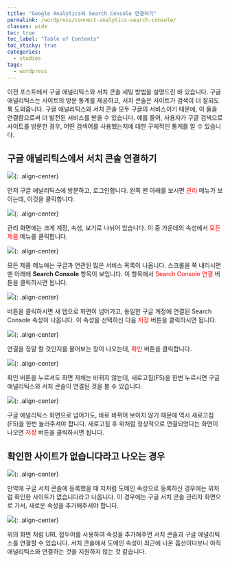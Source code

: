 ```yaml
---
title: "Google Analytics와 Search Console 연결하기"
permalink: /wordpress/connect-analytics-search-console/
classes: wide
toc: true
toc_label: "Table of Contents"
toc_sticky: true
categories:
  - studies
tags:
  - wordpress
---
```


이전 포스트에서 구글 애널리틱스와 서치 콘솔 세팅 방법을 설명드린 바 있습니다. 구글 애널리틱스는 사이트의 방문 통계를 제공하고, 서치 콘솔은 사이트가 검색이 더 잘되도록 도와줍니다. 구글 애널리틱스와 서치 콘솔 모두 구글의 서비스이기 때문에, 이 둘을 연결함으로써 더 발전된 서비스를 받을 수 있습니다. 예를 들어, 사용자가 구글 검색으로 사이트를 방문한 경우, 어떤 검색어를 사용했는지에 대한 구체적인 통계를 알 수 있습니다.

## 구글 애널리틱스에서 서치 콘솔 연결하기

![](/assets/images/WP/014/01.png){: .align-center}

먼저 구글 애널리틱스에 방문하고, 로그인합니다. 왼쪽 맨 아래를 보시면 <span style="color:red">관리</span> 메뉴가 보이는데, 이것을 클릭합니다.

![](/assets/images/WP/014/02.png){: .align-center}

관리 화면에는 크게 계정, 속성, 보기로 나뉘어 있습니다. 이 중 가운데의 속성에서 <span style="color:red">모든 제품</span> 메뉴를 클릭합니다.

![](/assets/images/WP/014/03.png){: .align-center}

모든 제품 메뉴에는 구글과 연관된 많은 서비스 목록이 나옵니다. 스크롤을 쭉 내리시면 맨 아래에 **Search Console** 항목이 보입니다. 이 항목에서 <span style="color:red">Search Console 연결</span> 버튼을 클릭하시면 됩니다.

![](/assets/images/WP/014/04.png){: .align-center}

버튼을 클릭하시면 새 탭으로 화면이 넘어가고, 동일한 구글 계정에 연결된 Search Console 속성이 나옵니다. 이 속성을 선택하신 다음 <span style="color:red">저장</span> 버튼을 클릭하시면 됩니다.

![](/assets/images/WP/014/05.png){: .align-center}

연결을 정말 할 것인지를 물어보는 창이 나오는데, <span style="color:red">확인</span> 버튼을 클릭합니다.

![](/assets/images/WP/014/06.png){: .align-center}

확인 버튼을 누르셔도 화면 자체는 바뀌지 않는데, 새로고침(F5)을 한번 누르시면 구글 애널리틱스와 서치 콘솔이 연결된 것을 볼 수 있습니다.

![](/assets/images/WP/014/07.png){: .align-center}

구글 애널리틱스 화면으로 넘어가도, 바로 바뀌어 보이지 않기 때문에 역시 새로고침(F5)을 한번 눌러주셔야 합니다. 새로고침 후 위처럼 정상적으로 연결되었다는 화면이 나오면 <span style="color:red">저장</span> 버튼을 클릭하시면 됩니다.

## 확인한 사이트가 없습니다라고 나오는 경우

![](/assets/images/WP/014/08.png){: .align-center}

만약에 구글 서치 콘솔에 등록했을 때 저처럼 도메인 속성으로 등록하신 경우에는 위처럼 확인한 사이트가 없습니다라고 나옵니다. 이 경우에는 구글 서치 콘솔 관리자 화면으로 가서, 새로운 속성을 추가해주셔야 합니다.

![](/assets/images/WP/014/09.png){: .align-center}

위의 화면 처럼 URL 접두어를 사용하여 속성을 추가해주면 서치 콘솔과 구글 애널리틱스를 연결할 수 있습니다. 서치 콘솔에서 도메인 속성이 최근에 나온 옵션이다보니 아직 애널리틱스와 연결하는 것을 지원하지 않는 것 같습니다.